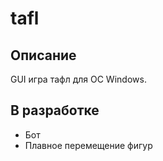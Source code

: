 # tafl

## Описание
GUI игра тафл для ОС Windows.

## В разработке
- Бот
- Плавное перемещение фигур
